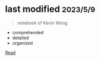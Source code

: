 # last modified <small>2023/5/9</small>

> notebook of Kevin Wong

- comprehended
- detailed
- organized

[Read](/README)